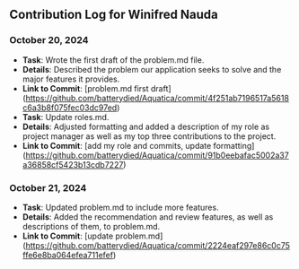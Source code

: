 ## Contribution Log for Winifred Nauda

### October 20, 2024
- **Task**: Wrote the first draft of the problem.md file.
- **Details**: Described the problem our application seeks to solve and the major features it provides.
- **Link to Commit**: [problem.md first draft] (https://github.com/batterydied/Aquatica/commit/4f251ab7196517a5618c6a3b8f075fec03dc97ed)
- **Task**: Update roles.md.
- **Details**: Adjusted formatting and added a description of my role as project manager as well as my top three contributions to the project.
- **Link to Commit**: [add my role and commits, update formatting] (https://github.com/batterydied/Aquatica/commit/91b0eebafac5002a37a36858cf5423b13cdb7227)

### October 21, 2024
- **Task**: Updated problem.md to include more features.
- **Details**: Added the recommendation and review features, as well as descriptions of them, to problem.md.
- **Link to Commit**: [update problem.md] (https://github.com/batterydied/Aquatica/commit/2224eaf297e86c0c75ffe6e8ba064efea711efef)
